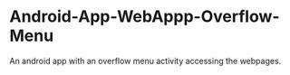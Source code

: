 # Android-App-WebAppp-Overflow-Menu
An android app with an overflow menu activity accessing the webpages. 
